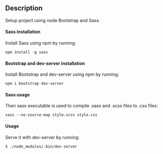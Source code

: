 ## Description

Setup project using node Bootstrap and Sass.

#### Sass installation

Install Sass using npm by running:

```
npm install -g sass
```

#### Bootstrap and dev-server installation

Install Bootstrap and dev-server using npm by running:

```
npm i bootstrap dev-server
```

#### Sass usage

Then sass executable is used to compile .sass and .scss files to .css files:

```
sass --no-source-map style.scss style.css
```

#### Usage

Serve it with  dev-server by running:

```
$ ./node_modules/.bin/dev-server 
```
